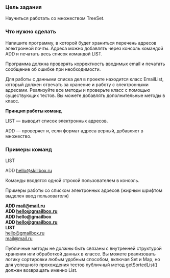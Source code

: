 
### Цель задания

Научиться работать со множеством TreeSet.

### Что нужно сделать

Напишите программу, в которой будет храниться перечень адресов электронной почты. Адреса можно добавлять через консоль командой ADD и печатать весь список командой LIST.

Программа должна проверять корректность вводимых email и печатать сообщение об ошибке при необходимости.

Для работы с данными списка дел в проекте находится класс EmailList, который должен отвечать за хранение и работу с электронными адресами. Реализуйте все методы и проверьте класс с помощью существующих тестов. Вы можете добавлять дополнительные методы в класс.

**Принцип работы команд**

LIST — выводит список электронных адресов.

ADD — проверяет и, если формат адреса верный, добавляет в множество.

### Примеры команд

LIST

ADD hello@skillbox.ru

Команды вводятся одной строкой пользователем в консоль.

Примеры работы со списком электронных адресов (жирным шрифтом выделен ввод пользователя)

**ADD mail@mail.ru**\
**ADD hello@gmailbox.ru**\
**ADD hello@gmailbox**\
**ADD hello@gmailbox.ru**\
**LIST**\
hello@gmailbox.ru\
mail@mail.ru

Публичные методы не должны быть связаны с внутренней структурой хранения или обработкой данных в классе. 
Вы можете реализовать логику сортировки любым удобным способом, включая Set и Map, но для успешного прохождения тестов публичный метод getSortedList() должен возвращать именно List<String>.